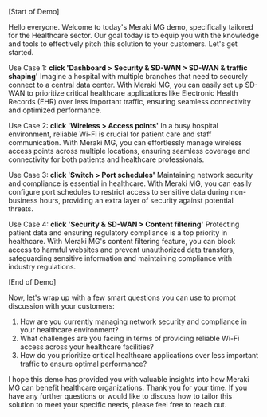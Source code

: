 [Start of Demo]

Hello everyone. Welcome to today's Meraki MG demo, specifically tailored for the Healthcare sector. Our goal today is to equip you with the knowledge and tools to effectively pitch this solution to your customers. Let's get started.

Use Case 1: **click 'Dashboard > Security & SD-WAN > SD-WAN & traffic shaping'**
Imagine a hospital with multiple branches that need to securely connect to a central data center. With Meraki MG, you can easily set up SD-WAN to prioritize critical healthcare applications like Electronic Health Records (EHR) over less important traffic, ensuring seamless connectivity and optimized performance.

Use Case 2: **click 'Wireless > Access points'**
In a busy hospital environment, reliable Wi-Fi is crucial for patient care and staff communication. With Meraki MG, you can effortlessly manage wireless access points across multiple locations, ensuring seamless coverage and connectivity for both patients and healthcare professionals.

Use Case 3: **click 'Switch > Port schedules'**
Maintaining network security and compliance is essential in healthcare. With Meraki MG, you can easily configure port schedules to restrict access to sensitive data during non-business hours, providing an extra layer of security against potential threats.

Use Case 4: **click 'Security & SD-WAN > Content filtering'**
Protecting patient data and ensuring regulatory compliance is a top priority in healthcare. With Meraki MG's content filtering feature, you can block access to harmful websites and prevent unauthorized data transfers, safeguarding sensitive information and maintaining compliance with industry regulations.

[End of Demo]

Now, let's wrap up with a few smart questions you can use to prompt discussion with your customers:

1. How are you currently managing network security and compliance in your healthcare environment?
2. What challenges are you facing in terms of providing reliable Wi-Fi access across your healthcare facilities?
3. How do you prioritize critical healthcare applications over less important traffic to ensure optimal performance?

I hope this demo has provided you with valuable insights into how Meraki MG can benefit healthcare organizations. Thank you for your time. If you have any further questions or would like to discuss how to tailor this solution to meet your specific needs, please feel free to reach out.